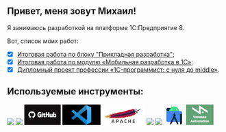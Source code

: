 ## Привет, меня зовут Михаил!
Я занимаюсь разработкой на платформе 1С:Предприятие 8.

Вот, список моих работ:
- [x] [Итоговая работа по блоку "Прикладная разработка"](https://github.com/TumanovMikhail/applied_development);
- [x] [Итоговая работа по модулю «Мобильная разработка в 1С»](https://github.com/TumanovMikhail/mobile-diplom);
- [x] [Дипломный проект профессии «1C-программист: с нуля до middle»](https://github.com/TumanovMikhail/fonecmid-diplom).

## Используемые инструменты:
![](Content/1C.ico)   ![](Content/1CEDT.ico)   ![](Content/github.png)   ![](Content/VSCode.png)   ![](Content/Apache.png)   ![](Content/Postman.ico)   ![](Content/SoapUI.ico)   ![](Content/AndroidStd.png)   ![](Content/VA.png)
